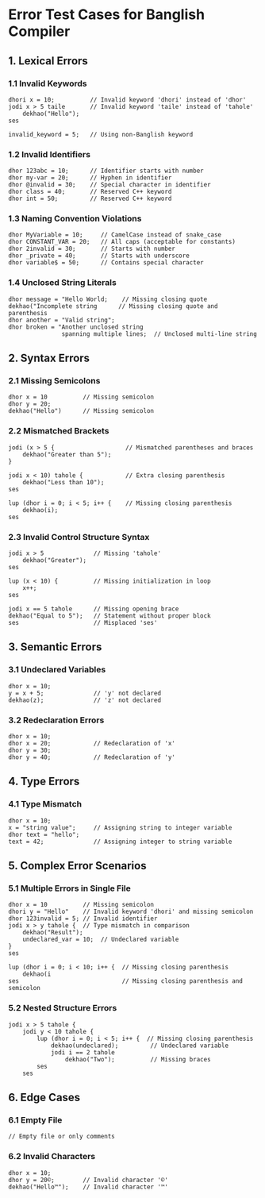 # Error Test Cases for Banglish Compiler

## 1. Lexical Errors

### 1.1 Invalid Keywords
```banglish
dhori x = 10;          // Invalid keyword 'dhori' instead of 'dhor'
jodi x > 5 taile       // Invalid keyword 'taile' instead of 'tahole'
    dekhao("Hello");
ses

invalid_keyword = 5;   // Using non-Banglish keyword
```

### 1.2 Invalid Identifiers
```banglish
dhor 123abc = 10;      // Identifier starts with number
dhor my-var = 20;      // Hyphen in identifier
dhor @invalid = 30;    // Special character in identifier
dhor class = 40;       // Reserved C++ keyword
dhor int = 50;         // Reserved C++ keyword
```

### 1.3 Naming Convention Violations
```banglish
dhor MyVariable = 10;     // CamelCase instead of snake_case
dhor CONSTANT_VAR = 20;   // All caps (acceptable for constants)
dhor 2invalid = 30;       // Starts with number
dhor _private = 40;       // Starts with underscore
dhor variable$ = 50;      // Contains special character
```

### 1.4 Unclosed String Literals
```banglish
dhor message = "Hello World;    // Missing closing quote
dekhao("Incomplete string      // Missing closing quote and parenthesis
dhor another = "Valid string";
dhor broken = "Another unclosed string
               spanning multiple lines;  // Unclosed multi-line string
```

## 2. Syntax Errors

### 2.1 Missing Semicolons
```banglish
dhor x = 10          // Missing semicolon
dhor y = 20;
dekhao("Hello")      // Missing semicolon
```

### 2.2 Mismatched Brackets
```banglish
jodi (x > 5 {                    // Mismatched parentheses and braces
    dekhao("Greater than 5");
}

jodi x < 10) tahole {            // Extra closing parenthesis
    dekhao("Less than 10");
ses

lup (dhor i = 0; i < 5; i++ {    // Missing closing parenthesis
    dekhao(i);
ses
```

### 2.3 Invalid Control Structure Syntax
```banglish
jodi x > 5              // Missing 'tahole'
    dekhao("Greater");
ses

lup (x < 10) {          // Missing initialization in loop
    x++;
ses

jodi x == 5 tahole      // Missing opening brace
dekhao("Equal to 5");   // Statement without proper block
ses                     // Misplaced 'ses'
```

## 3. Semantic Errors

### 3.1 Undeclared Variables
```banglish
dhor x = 10;
y = x + 5;              // 'y' not declared
dekhao(z);              // 'z' not declared
```

### 3.2 Redeclaration Errors
```banglish
dhor x = 10;
dhor x = 20;            // Redeclaration of 'x'
dhor y = 30;
dhor y = 40;            // Redeclaration of 'y'
```

## 4. Type Errors

### 4.1 Type Mismatch
```banglish
dhor x = 10;
x = "string value";     // Assigning string to integer variable
dhor text = "hello";
text = 42;              // Assigning integer to string variable
```

## 5. Complex Error Scenarios

### 5.1 Multiple Errors in Single File
```banglish
dhor x = 10          // Missing semicolon
dhori y = "Hello"    // Invalid keyword 'dhori' and missing semicolon
dhor 123invalid = 5; // Invalid identifier
jodi x > y tahole {  // Type mismatch in comparison
    dekhao("Result");
    undeclared_var = 10;  // Undeclared variable
}
ses

lup (dhor i = 0; i < 10; i++ {  // Missing closing parenthesis
    dekhao(i
ses                             // Missing closing parenthesis and semicolon
```

### 5.2 Nested Structure Errors
```banglish
jodi x > 5 tahole {
    jodi y < 10 tahole {
        lup (dhor i = 0; i < 5; i++ {  // Missing closing parenthesis
            dekhao(undeclared);         // Undeclared variable
            jodi i == 2 tahole
                dekhao("Two");          // Missing braces
        ses
    ses
```

## 6. Edge Cases

### 6.1 Empty File
```banglish
// Empty file or only comments
```

### 6.2 Invalid Characters
```banglish
dhor x = 10;
dhor y = 20©;        // Invalid character '©'
dekhao("Hello™");    // Invalid character '™'
```
